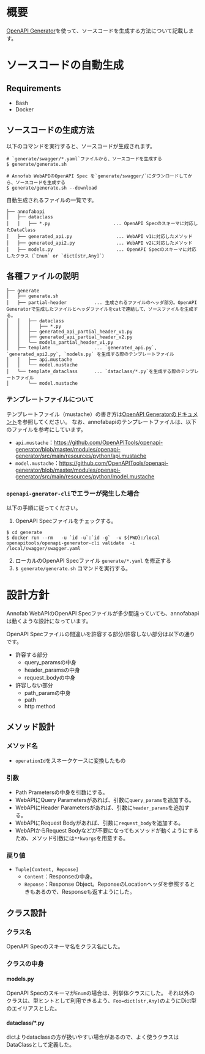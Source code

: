 # 概要
[OpenAPI Generator](https://github.com/OpenAPITools/openapi-generator)を使って、ソースコードを生成する方法について記載します。

# ソースコードの自動生成

## Requirements
* Bash
* Docker

## ソースコードの生成方法
以下のコマンドを実行すると、ソースコードが生成されます。

```
# `generate/swagger/*.yaml`ファイルから、ソースコードを生成する
$ generate/generate.sh

# Annofab WebAPIのOpenAPI Spec を`generate/swagger/`にダウンロードしてから、ソースコードを生成する
$ generate/generate.sh --download

```


自動生成されるファイルの一覧です。

```
├── annofabapi
│   ├── dataclass
│   │   ├── *.py                       ... OpenAPI Specのスキーマに対応したDataClass
│   ├── generated_api.py                ... WebAPI v1に対応したメソッド
│   ├── generated_api2.py               ... WebAPI v2に対応したメソッド
│   ├── models.py                       ... OpenAPI Specのスキーマに対応したクラス（`Enum` or `dict[str,Any]`）
```


## 各種ファイルの説明


```
├── generate
│   ├── generate.sh
│   ├── partial-header          ... 生成されるファイルのヘッダ部分。OpenAPI Generatorで生成したファイルとヘッダファイルをcatで連結して、ソースファイルを生成する。
│   │   ├── dataclass
│   │   │   ├── *.py
│   │   ├── generated_api_partial_header_v1.py
│   │   ├── generated_api_partial_header_v2.py
│   │   └── models_partial_header_v1.py
│   ├── template                ... `generated_api.py`, `generated_api2.py`, `models.py` を生成する際のテンプレートファイル
│   │   ├── api.mustache
│   │   └── model.mustache
│   └── template_dataclass      ... `dataclass/*.py`を生成する際のテンプレートファイル
│       └── model.mustache
```

### テンプレートファイルについて
テンプレートファイル（mustache）の書き方は[OpenAPI Generatorのドキュメント](https://openapi-generator.tech/docs/templating)を参照してください。
なお、annofabapiのテンプレートファイルは、以下のファイルを参考にしています。
* `api.mustache`：https://github.com/OpenAPITools/openapi-generator/blob/master/modules/openapi-generator/src/main/resources/python/api.mustache
* `model.mustache`：https://github.com/OpenAPITools/openapi-generator/blob/master/modules/openapi-generator/src/main/resources/python/model.mustache


### `openapi-gnerator-cli`でエラーが発生した場合
以下の手順に従ってください。

1. OpenAPI Specファイルをチェックする。

```
$ cd generate
$ docker run --rm   -u `id -u`:`id -g`  -v ${PWD}:/local openapitools/openapi-generator-cli validate  -i /local/swagger/swagger.yaml 
```

2. ローカルのOpenAPI Specファイル `generate/*.yaml` を修正する
3. `$ generate/generate.sh` コマンドを実行する。



# 設計方針
Annofab WebAPIのOpenAPI Specファイルが多少間違っていても、annofabapiは動くような設計になっています。

OpenAPI Specファイルの間違いを許容する部分/許容しない部分は以下の通りです。

* 許容する部分
    * query_paramsの中身
    * header_paramsの中身
    * request_bodyの中身
* 許容しない部分
    * path_paramの中身
    * path
    * http method


## メソッド設計
### メソッド名
* `operationId`をスネークケースに変換したもの

### 引数
* Path Prametersの中身を引数にする。
* WebAPIにQuery Parametersがあれば、引数に`query_params`を追加する。
* WebAPIにHeader Parametersがあれば、引数に`header_params`を追加する。
* WebAPIにRequest Bodyがあれば、引数に`request_body`を追加する。
* WebAPIからRequest Bodyなどが不要になってもメソッドが動くようにするため、メソッド引数には`**kwargs`を用意する。


### 戻り値
* `Tuple[Content, Reponse]`
    * `Content`：Responseの中身。
    * `Reponse`：Response Object。ReponseのLocationヘッダを参照するときもあるので、Responseも返すようにした。

## クラス設計

### クラス名
OpenAPI Specのスキーマ名をクラス名にした。


### クラスの中身
#### models.py
OpenAPI Specのスキーマが`Enum`の場合は、列挙体クラスにした。
それ以外のクラスは、型ヒントとして利用できるよう、`Foo=dict[str,Any]`のようにDict型のエイリアスとした。

#### dataclass/*.py
dictよりdataclassの方が扱いやすい場合があるので、よく使うクラスはDataClassとして定義した。



